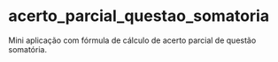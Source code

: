 # acerto_parcial_questao_somatoria
Mini aplicação com fórmula de cálculo de acerto parcial de questão somatória.
